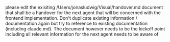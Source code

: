 please edit the exisiting /Users/jonasludwig/Visual/handover.md document that shall be a handover for the next agent that will be concerned with the 
  frontend implementation. Don't duplicate existing information / documentation again but try to reference to existing 
  documentation (including claude.md). The document however needs to be the kickoff point including all relevant information for
   the next agent needs to be aware of